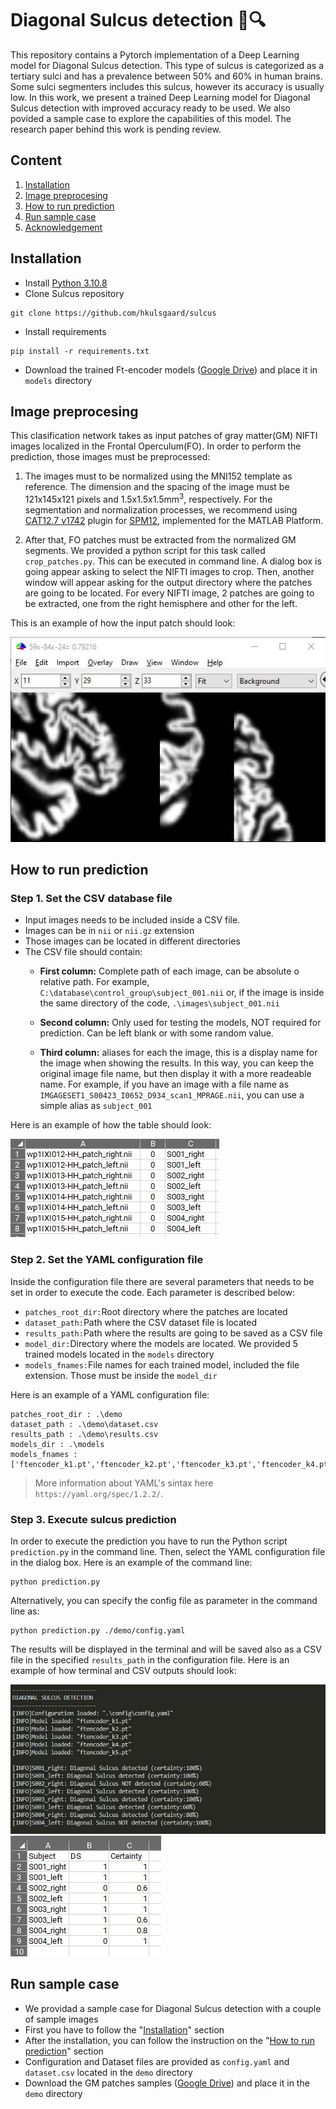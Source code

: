 # Diagonal Sulcus detection 🧠🔍

This repository contains a Pytorch implementation of a Deep Learning model for Diagonal Sulcus detection. This type of sulcus is categorized as a tertiary sulci and has a prevalence between 50% and 60% in human brains. Some sulci segmenters includes this sulcus, however its accuracy is usually low. In this work, we present a trained Deep Learning model for Diagonal Sulcus detection with improved accuracy ready to be used. We also povided a sample case to explore the capabilities of this model. The research paper behind this work is pending review.

## Content
1. [Installation](#Installation)
2. [Image preprocesing](#Image-preprocesing)
3. [How to run prediction](#How-to-run-prediction)
4. [Run sample case](#Run-sample-case)
5. [Acknowledgement](#Acknowledgement)

## Installation
- Install [Python 3.10.8](https://www.python.org/downloads/release/python-3108/)
- Clone Sulcus repository
```
git clone https://github.com/hkulsgaard/sulcus
```
- Install requirements
```
pip install -r requirements.txt
```
- Download the trained Ft-encoder models ([Google Drive](https://drive.google.com/drive/folders/1hs-ngCvNtts1BEapy77OtKGjqVBpYNfd?usp=sharing)) and place it in `models` directory


## Image preprocesing
This clasification network takes as input patches of gray matter(GM) NIFTI images localized in the Frontal Operculum(FO). In order to perform the prediction, those images must be preprocessed:

  1. The images must to be normalized using the MNI152 template as reference. The dimension and the spacing of the image must be 121x145x121 pixels and 1.5x1.5x1.5mm<sup>3</sup>, respectively. For the segmentation and normalization processes, we recommend using [CAT12.7 v1742](https://neuro-jena.github.io/cat/index.html#DOWNLOAD) plugin for [SPM12](https://www.fil.ion.ucl.ac.uk/spm/software/spm12/), implemented for the MATLAB Platform.

  2. After that, FO patches must be extracted from the normalized GM segments. We provided a python script for this task called `crop_patches.py`. This can be executed in command line. A dialog box is going appear asking to select the NIFTI images to crop. Then, another window will appear asking for the output directory where the patches are going to be located. For every NIFTI image, 2 patches are going to be extracted, one from the right hemisphere and other for the left.

This is an example of how the input patch should look:

<img src="assets/images/patch_left_sample.jpg" align=mid />


## How to run prediction
### Step 1. Set the CSV database file
  - Input images needs to be included inside a CSV file.
  - Images can be in `nii` or `nii.gz` extension
  - Those images can be located in different directories
  - The CSV file should contain:
    * **First column:** Complete path of each image, can be absolute o relative path. 
    For example, `C:\database\control_group\subject_001.nii` or, if the image is inside the same directory of the code, `.\images\subject_001.nii`

    * **Second column:** Only used for testing the models, NOT required for prediction. Can be left blank or with some random value.
    
    * **Third column:** aliases for each the image, this is a display name for the image when showing the results. In this way, you can keep the original image file name, but then display it with a more readeable name. 
    For example, if you have an image with a file name as `IMGAGESET1_S00423_I0652_D934_scan1_MPRAGE.nii`, you can use a simple alias as `subject_001`

  Here is an example of how the table should look:
  
  <img src="assets/images/dataset.jpg" align=mid />

### Step 2. Set the YAML configuration file
  Inside the configuration file there are several parameters that needs to be set in order to execute the code. Each parameter is described below:

  - `patches_root_dir:`Root directory where the patches are located
  - `dataset_path:`Path where the CSV dataset file is located
  - `results_path:`Path where the results are going to be saved as a CSV file
  - `model_dir:`Directory where the models are located. We provided 5 trained models located in the `models` directory
  - `models_fnames:`File names for each trained model, included the file extension. Those must be inside the `model_dir`
  
  Here is an example of a YAML configuration file:
  ```
  patches_root_dir : .\demo
  dataset_path : .\demo\dataset.csv
  results_path : .\demo\results.csv
  models_dir : .\models
  models_fnames : ['ftencoder_k1.pt','ftencoder_k2.pt','ftencoder_k3.pt','ftencoder_k4.pt','ftencoder_k5.pt']
  ```

  > More information about YAML's sintax here `https://yaml.org/spec/1.2.2/`.


### Step 3. Execute sulcus prediction
  In order to execute the prediction you have to run the Python script `prediction.py` in the command line. Then, select the YAML configuration file in the dialog box. Here is an example of the command line:
  ```
  python prediction.py
  ```
  Alternatively, you can specify the config file as parameter in the command line as:
  ```
  python prediction.py ./demo/config.yaml
  ```
  The results will be displayed in the terminal and will be saved also as a CSV file in the specified `results_path` in the configuration file. Here is an example of how terminal and CSV outputs should look:
  
  <img src="assets/images/terminal_output.jpg" align=mid />

  <img src="assets/images/results.jpg" align=mid />

## Run sample case
  * We providad a sample case for Diagonal Sulcus detection with a couple of sample images
  * First you have to follow the "[Installation](#installation)" section
  * After the installation, you can follow the instruction on the "[How to run prediction](How-to-run-prediction)" section
  * Configuration and Dataset files are provided as `config.yaml` and `dataset.csv` located in the `demo` directory
  * Download the GM patches samples ([Google Drive](https://drive.google.com/drive/folders/1UZfIUG00gDGM0ZMPfYQh8W-7hgyn2Yci?usp=sharing)) and place it in the `demo` directory